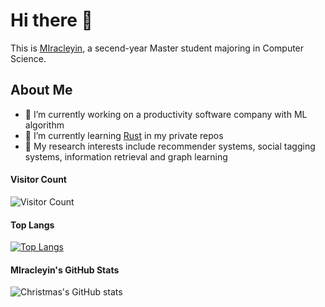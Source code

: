 # Hi there 👋

<!--
**MIracleyin/MIracleyin** is a ✨ _special_ ✨ repository because its `README.md` (this file) appears on your GitHub profile.

Here are some ideas to get you started:

- 🔭 I’m currently working on ...
- 🌱 I’m currently learning ...
- 👯 I’m looking to collaborate on ...
- 🤔 I’m looking for help with ...
- 💬 Ask me about ...
- 📫 How to reach me: ...
- 😄 Pronouns: ...
- ⚡ Fun fact: ...
-->

This is [MIracleyin](https://github.com/MIracleyin), a secend-year Master student majoring in Computer Science.

## About Me

- 🔭 I’m currently working on a productivity software company with ML algorithm
- 🌱 I’m currently learning [Rust](https://www.rust-lang.org/) in my private repos
- 👯 My research interests include recommender systems, social tagging systems, information retrieval and graph learning

#### Visitor Count
![Visitor Count](https://profile-counter.glitch.me/MIracleyin/count.svg)

#### Top Langs
[![Top Langs](https://github-readme-stats.vercel.app/api/top-langs/?username=MIracleyin)](https://github.com/MIracleyin/github-readme-stats)

#### MIracleyin's GitHub Stats
![Christmas's GitHub stats](https://github-readme-stats.vercel.app/api?username=MIracleyin&show_icons=true&theme=tokyonight)
